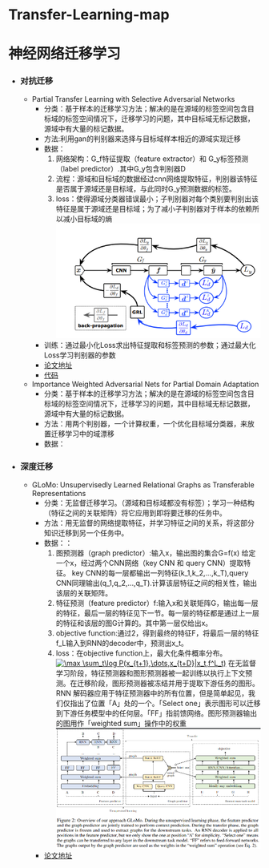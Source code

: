 # Transfer-Learning-map
# 神经网络迁移学习
- ### 对抗迁移
  - Partial Transfer Learning with Selective Adversarial Networks
    - 分类：基于样本的迁移学习方法；解决的是在源域的标签空间包含目标域的标签空间情况下，迁移学习的问题，其中目标域无标记数据，源域中有大量的标记数据。
    - 方法:利用gan的判别器来选择与目标域样本相近的源域实现迁移
    - 数据：
        1. 网络架构：G_f特征提取（feature extractor）和 G_y标签预测（label predictor）.其中G_y包含判别器D
        2. 流程：源域和目标域的数据经过cnn网络提取特征，判别器该特征是否属于源域还是目标域，与此同时G_y预测数据的标签。
        3. loss：使得源域分类器错误最小；子判别器对每个类别要判别出该特征是属于源域还是目标域；为了减小子判别器对于样本的依赖所以减小目标域的熵
        ![](https://github.com/yang-Alice/Transfer-Learning-map/blob/master/fig/fig1.PNG)
     - 训练：通过最小化Loss求出特征提取和标签预测的参数；通过最大化Loss学习判别器的参数       
    - [论文地址](http://ise.thss.tsinghua.edu.cn/~mlong/doc/selective-adversarial-networks-cvpr18.pdf)
    - [代码](https://github.com/thuml)
  - Importance Weighted Adversarial Nets for Partial Domain Adaptation
    - 分类：基于样本的迁移学习方法；解决的是在源域的标签空间包含目标域的标签空间情况下，迁移学习的问题，其中目标域无标记数据，源域中有大量的标记数据。
    - 方法：用两个判别器，一个计算权重，一个优化目标域分类器，来放置迁移学习中的域漂移
    - 数据：
- ### 深度迁移
  - GLoMo: Unsupervisedly Learned Relational Graphs as Transferable Representations
    - 分类：无监督迁移学习。（源域和目标域都没有标签）；学习一种结构（特征之间的关联矩阵）将它应用到即将要迁移的任务中。
    - 方法：用无监督的网络提取特征，并学习特征之间的关系，将这部分知识迁移到另一个任务中。
    - 数据：：
      1. 图预测器（graph predictor）:输入x，输出图的集合G=f(x) 
         给定一个x，经过两个CNN网络（key CNN 和 query CNN）提取特征。 key CNN的每一层都输出一列特征(k_1,k_2,...,k_T),query CNN同理输出(q_1,q_2,...,q_T).计算该层特征之间的相关性，输出该层的关联矩阵。
      2. 特征预测（feature predictor）f:输入x和关联矩阵G，输出每一层的特征，最后一层的特征见下一节。每一层的特征都是通过上一层的特征和该层的图G计算的。其中第一层仅给出x。
      3. objective function:通过2，得到最终的特征F，将最后一层的特征f_L输入到RNN的decoder中，预测出x_t。
      4. loss：在objective function上，最大化条件概率分布。
      <a href="https://www.codecogs.com/eqnedit.php?latex=\max&space;\sum_t\log&space;P(x_{t&plus;1},\dots,x_{t&plus;D}|x_t,f^L_t)" target="_blank"><img src="https://latex.codecogs.com/gif.latex?\max&space;\sum_t\log&space;P(x_{t&plus;1},\dots,x_{t&plus;D}|x_t,f^L_t)" title="\max \sum_t\log P(x_{t+1},\dots,x_{t+D}|x_t,f^L_t)" /></a>
      在无监督学习阶段，特征预测器和图形预测器被一起训练以执行上下文预测。在迁移阶段，图形预测器被冻结并用于提取下游任务的图形。RNN 解码器应用于特征预测器中的所有位置，但是简单起见，我们仅指出了位置「A」处的一个。「Select one」表示图形可以迁移到下游任务模型中的任何层。「FF」指前馈网络。图形预测器输出的图用作「weighted sum」操作中的权重
      ![](https://github.com/yang-Alice/Transfer-Learning-map/blob/master/fig/fig2.PNG)
     - [论文地址](https://arxiv.org/abs/1806.05662)

    

